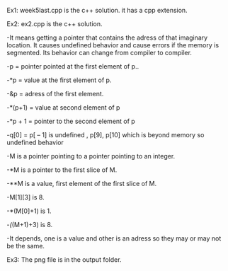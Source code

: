 Ex1:
week5last.cpp is the c++ solution. it has a cpp extension.

Ex2:
ex2.cpp is the c++ solution.

-It means getting a pointer that contains the adress of that imaginary location. It causes undefined behavior and cause errors if the memory is segmented. Its behavior can change from compiler to compiler.

-p = pointer pointed at the first element of p..

-*p = value at the first element of p.

-&p = adress of the first element.

-*(p+1) = value at second element of p

-*p + 1 = pointer to the second element of p

-q[0] = p[ – 1] is undefined , p[9], p[10] which is beyond memory so undefined behavior

-M is a pointer pointing to a pointer pointing to an integer. 

-*M is a pointer to the first slice of M.

-**M is a value, first element of the first slice of M.

-M[1][3] is 8.

-*(M[0]+1) is 1.

-*(*(M+1)+3) is 8.

-It depends, one is a value and other is an adress so they may or may not be the same.

Ex3:
The png file is in the output folder.


